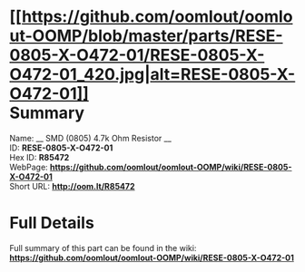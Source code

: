 
[[https://github.com/oomlout/oomlout-OOMP/blob/master/parts/RESE-0805-X-O472-01/RESE-0805-X-O472-01_420.jpg|alt=RESE-0805-X-O472-01]]     
Summary
=================
  
Name: __ SMD (0805) 4.7k Ohm Resistor __    
ID: __RESE-0805-X-O472-01__   
Hex ID: __R85472__   
WebPage: __https://github.com/oomlout/oomlout-OOMP/wiki/RESE-0805-X-O472-01__   
Short URL: __http://oom.lt/R85472__   

Full Details
==========================
Full summary of this part can be found in the wiki:   
__https://github.com/oomlout/oomlout-OOMP/wiki/RESE-0805-X-O472-01__    

